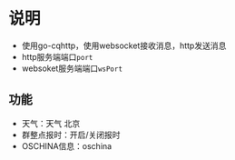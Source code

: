 # 说明
- 使用go-cqhttp，使用websocket接收消息，http发送消息
- http服务端端口`port`
- websoket服务端端口`wsPort`

## 功能
- 天气：天气 北京
- 群整点报时：开启/关闭报时
- OSCHINA信息：oschina
